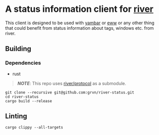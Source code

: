 # A status information client for [river](https://github.com/riverwm/river)

This client is designed to be used with [yambar](https://codeberg.org/dnkl/yambar) or [eww](https://github.com/elkowar/eww) or any other thing that could benefit from status information about tags, windows etc. from river.

## Building

### Dependencies
- rust

> *__NOTE__*: This repo uses [river/protocol](https://github.com/riverwm/river/tree/master/protocol) as a submodule.
```shell
git clone --recursive git@github.com:grvn/river-status.git
cd river-status
cargo build --release
```

## Linting
```shell
cargo clippy --all-targets
```
